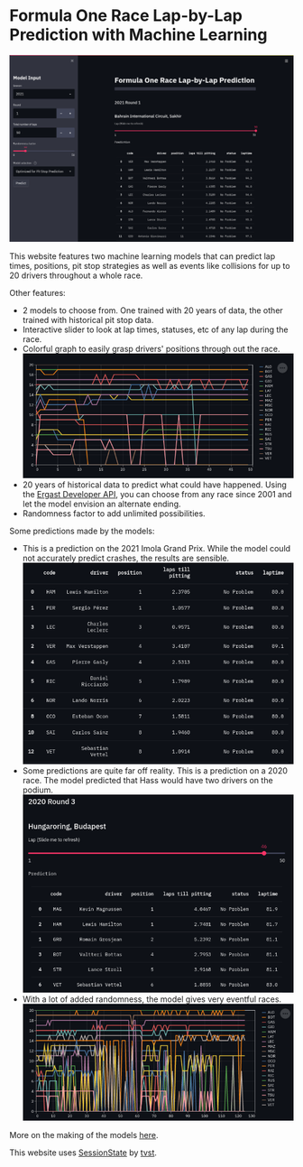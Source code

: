 # Formula One Race Lap-by-Lap Prediction with Machine Learning

![webpage](./images/2021_sakhir.png)

This website features two machine learning models that can predict lap times, positions, pit stop strategies as well as events like collisions for up to 20 drivers throughout a whole race.

Other features:
- 2 models to choose from. One trained with 20 years of data, the other trained with historical pit stop data.
- Interactive slider to look at lap times, statuses, etc of any lap during the race.
- Colorful graph to easily grasp drivers' positions through out the race.
![graph](./images/graph.png)
- 20 years of historical data to predict what could have happened. Using the [Ergast Developer API](http://ergast.com/mrd/), you can choose from any race since 2001 and let the model envision an alternate ending.
- Randomness factor to add unlimited possibilities.


Some predictions made by the models:
- This is a prediction on the 2021 Imola Grand Prix. While the model could not accurately predict crashes, the results are sensible.
![2021 Imola](./images/sensible_2021_imola.png)
- Some predictions are quite far off reality. This is a prediction on a 2020 race. The model predicted that Hass would have two drivers on the podium.
![2020 Hungaroring](./images/unsuccessful.png)
- With a lot of added randomness, the model gives very eventful races.
![chaotic](./images/graph-reallychaotic.png)

More on the making of the models [here](./notebooks/README.md).

This website uses [SessionState](https://gist.github.com/tvst/036da038ab3e999a64497f42de966a92) by [tvst](https://gist.github.com/tvst).
